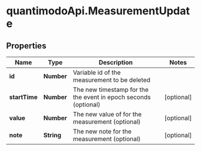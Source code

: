 # quantimodoApi.MeasurementUpdate

## Properties
Name | Type | Description | Notes
------------ | ------------- | ------------- | -------------
**id** | **Number** | Variable id of the measurement to be deleted | 
**startTime** | **Number** | The new timestamp for the the event in epoch seconds (optional) | [optional] 
**value** | **Number** | The new value of for the measurement (optional) | [optional] 
**note** | **String** | The new note for the measurement (optional) | [optional] 


